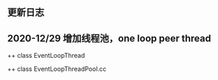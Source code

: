 ## 更新日志
## 2020-12/29 增加线程池，one loop peer thread
++ class EventLoopThread

++ class EventLoopThreadPool.cc

